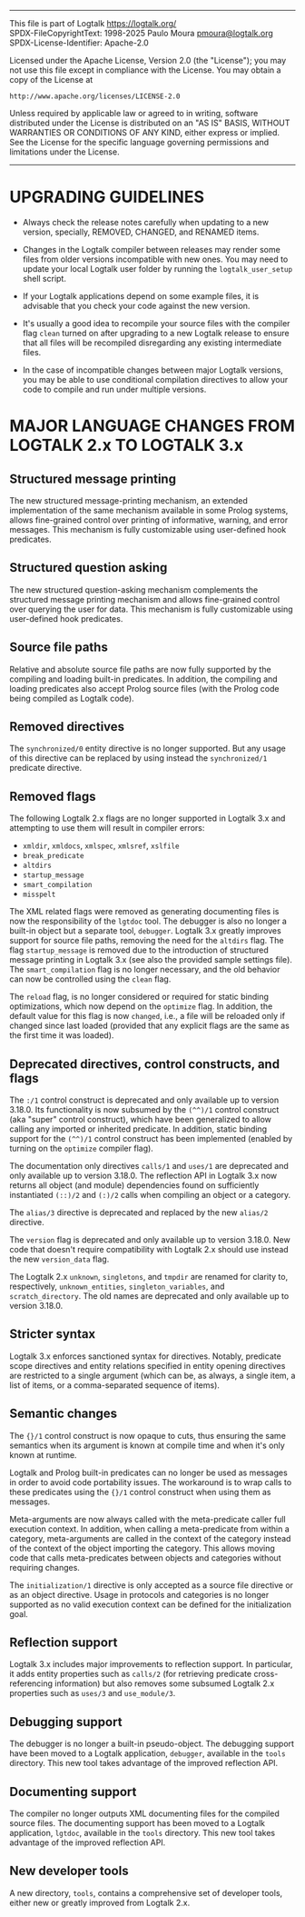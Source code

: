 ________________________________________________________________________

This file is part of Logtalk <https://logtalk.org/>  
SPDX-FileCopyrightText: 1998-2025 Paulo Moura <pmoura@logtalk.org>  
SPDX-License-Identifier: Apache-2.0

Licensed under the Apache License, Version 2.0 (the "License");
you may not use this file except in compliance with the License.
You may obtain a copy of the License at

    http://www.apache.org/licenses/LICENSE-2.0

Unless required by applicable law or agreed to in writing, software
distributed under the License is distributed on an "AS IS" BASIS,
WITHOUT WARRANTIES OR CONDITIONS OF ANY KIND, either express or implied.
See the License for the specific language governing permissions and
limitations under the License.
________________________________________________________________________


UPGRADING GUIDELINES
====================

* Always check the release notes carefully when updating to a new version,
specially, REMOVED, CHANGED, and RENAMED items.

* Changes in the Logtalk compiler between releases may render some files from
older versions incompatible with new ones. You may need to update your local
Logtalk user folder by running the `logtalk_user_setup` shell script.

* If your Logtalk applications depend on some example files, it is
advisable that you check your code against the new version.

* It's usually a good idea to recompile your source files with the compiler
flag `clean` turned on after upgrading to a new Logtalk release to ensure
that all files will be recompiled disregarding any existing intermediate
files.

* In the case of incompatible changes between major Logtalk versions, you
may be able to use conditional compilation directives to allow your code to
compile and run under multiple versions.


MAJOR LANGUAGE CHANGES FROM LOGTALK 2.x TO LOGTALK 3.x
======================================================

Structured message printing
---------------------------

The new structured message-printing mechanism, an extended implementation
of the same mechanism available in some Prolog systems, allows fine-grained
control over printing of informative, warning, and error messages. This
mechanism is fully customizable using user-defined hook predicates.

Structured question asking
--------------------------

The new structured question-asking mechanism complements the structured
message printing mechanism and allows fine-grained control over querying
the user for data. This mechanism is fully customizable using user-defined
hook predicates.

Source file paths
-----------------

Relative and absolute source file paths are now fully supported by the
compiling and loading built-in predicates. In addition, the compiling
and loading predicates also accept Prolog source files (with the Prolog
code being compiled as Logtalk code).

Removed directives
------------------

The `synchronized/0` entity directive is no longer supported. But any usage
of this directive can be replaced by using instead the `synchronized/1`
predicate directive.

Removed flags
-------------

The following Logtalk 2.x flags are no longer supported in Logtalk 3.x and
attempting to use them will result in compiler errors:

* `xmldir`, `xmldocs`, `xmlspec`, `xmlsref`, `xslfile`
* `break_predicate`
* `altdirs`
* `startup_message`
* `smart_compilation`
* `misspelt`

The XML related flags were removed as generating documenting files is now the
responsibility of the `lgtdoc` tool. The debugger is also no longer a built-in
object but a separate tool, `debugger`. Logtalk 3.x greatly improves support
for source file paths, removing the need for the `altdirs` flag. The flag
`startup_message` is removed due to the introduction of structured message
printing in Logtalk 3.x (see also the provided sample settings file). The
`smart_compilation` flag is no longer necessary, and the old behavior can now
be controlled using the `clean` flag.

The `reload` flag, is no longer considered or required for static binding
optimizations, which now depend on the `optimize` flag. In addition, the
default value for this flag is now `changed`, i.e., a file will be reloaded
only if changed since last loaded (provided that any explicit flags are the
same as the first time it was loaded).

Deprecated directives, control constructs, and flags
----------------------------------------------------

The `:/1` control construct is deprecated and only available up to version
3.18.0. Its functionality is now subsumed by the `(^^)/1` control construct
(aka "super" control construct), which have been generalized to allow
calling any imported or inherited predicate. In addition, static binding
support for the `(^^)/1` control construct has been implemented (enabled by
turning on the `optimize` compiler flag).

The documentation only directives `calls/1` and `uses/1` are deprecated and
only available up to version 3.18.0. The reflection API in Logtalk 3.x now
returns all object (and module) dependencies found on sufficiently instantiated
`(::)/2` and `(:)/2` calls when compiling an object or a category.

The `alias/3` directive is deprecated and replaced by the new `alias/2`
directive.

The `version` flag is deprecated and only available up to version 3.18.0.
New code that doesn't require compatibility with Logtalk 2.x should use
instead the new `version_data` flag.

The Logtalk 2.x `unknown`, `singletons`, and `tmpdir` are renamed for clarity
to, respectively, `unknown_entities`, `singleton_variables`, and
`scratch_directory`. The old names are deprecated and only available up to
version 3.18.0.

Stricter syntax
---------------

Logtalk 3.x enforces sanctioned syntax for directives. Notably, predicate
scope directives and entity relations specified in entity opening directives
are restricted to a single argument (which can be, as always, a single item,
a list of items, or a comma-separated sequence of items).

Semantic changes
----------------

The `{}/1` control construct is now opaque to cuts, thus ensuring the same
semantics when its argument is known at compile time and when it's only known at
runtime.

Logtalk and Prolog built-in predicates can no longer be used as messages
in order to avoid code portability issues. The workaround is to wrap calls
to these predicates using the `{}/1` control construct when using them as
messages.

Meta-arguments are now always called with the meta-predicate caller full
execution context. In addition, when calling a meta-predicate from within
a category, meta-arguments are called in the context of the category instead
of the context of the object importing the category. This allows moving code
that calls meta-predicates between objects and categories without requiring
changes.

The `initialization/1` directive is only accepted as a source file directive
or as an object directive. Usage in protocols and categories is no longer
supported as no valid execution context can be defined for the initialization
goal.

Reflection support
------------------

Logtalk 3.x includes major improvements to reflection support. In particular,
it adds entity properties such as `calls/2` (for retrieving predicate cross-
referencing information) but also removes some subsumed Logtalk 2.x properties
such as `uses/3` and `use_module/3`.

Debugging support
-----------------

The debugger is no longer a built-in pseudo-object. The debugging support have
been moved to a Logtalk application, `debugger`, available in the `tools`
directory. This new tool takes advantage of the improved reflection API.

Documenting support
-------------------

The compiler no longer outputs XML documenting files for the compiled source
files. The documenting support has been moved to a Logtalk application,
`lgtdoc`, available in the `tools` directory. This new tool takes advantage
of the improved reflection API.

New developer tools
-------------------

A new directory, `tools`, contains a comprehensive set of developer tools,
either new or greatly improved from Logtalk 2.x.
